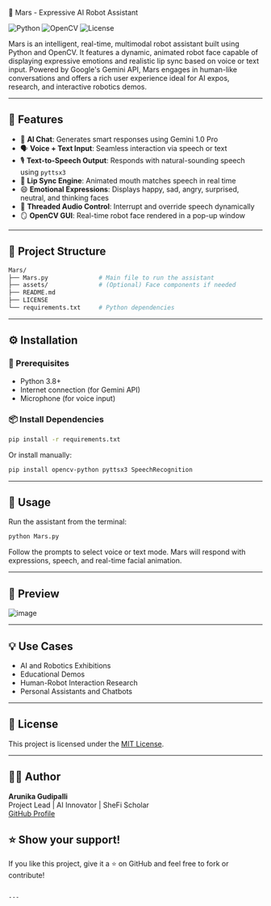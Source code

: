 
 🤖 Mars - Expressive AI Robot Assistant

![Python](https://img.shields.io/badge/python-3.8%2B-blue?style=flat-square&logo=python)
![OpenCV](https://img.shields.io/badge/OpenCV-AI%20Vision-red?style=flat-square&logo=opencv)
![License](https://img.shields.io/badge/license-MIT-green?style=flat-square)

Mars is an intelligent, real-time, multimodal robot assistant built using Python and OpenCV. It features a dynamic, animated robot face capable of displaying expressive emotions and realistic lip sync based on voice or text input. Powered by Google's Gemini API, Mars engages in human-like conversations and offers a rich user experience ideal for AI expos, research, and interactive robotics demos.

---

## 🌟 Features

- 🧠 **AI Chat**: Generates smart responses using Gemini 1.0 Pro
- 🗣️ **Voice + Text Input**: Seamless interaction via speech or text
- 🎙️ **Text-to-Speech Output**: Responds with natural-sounding speech using `pyttsx3`
- 👄 **Lip Sync Engine**: Animated mouth matches speech in real time
- 😄 **Emotional Expressions**: Displays happy, sad, angry, surprised, neutral, and thinking faces
- 🧵 **Threaded Audio Control**: Interrupt and override speech dynamically
- 🪞 **OpenCV GUI**: Real-time robot face rendered in a pop-up window

---

## 📁 Project Structure

```bash
Mars/
├── Mars.py              # Main file to run the assistant
├── assets/              # (Optional) Face components if needed
├── README.md
├── LICENSE
└── requirements.txt     # Python dependencies
```

---

## ⚙️ Installation
### 🔧 Prerequisites

- Python 3.8+
- Internet connection (for Gemini API)
- Microphone (for voice input)

### 📦 Install Dependencies

```bash
pip install -r requirements.txt
```

Or install manually:

```bash
pip install opencv-python pyttsx3 SpeechRecognition
```

---

## 🚀 Usage

Run the assistant from the terminal:

```bash
python Mars.py
```

Follow the prompts to select voice or text mode. Mars will respond with expressions, speech, and real-time facial animation.

---

## 📸 Preview

![image](https://github.com/user-attachments/assets/36b1aaef-0d4a-4adc-a323-957854791aa6)


---

## 💡 Use Cases

- AI and Robotics Exhibitions
- Educational Demos
- Human-Robot Interaction Research
- Personal Assistants and Chatbots

---

## 📜 License

This project is licensed under the [MIT License](LICENSE).

---

## 🙋‍♀️ Author

**Arunika Gudipalli**  
Project Lead | AI Innovator | SheFi Scholar  
[GitHub Profile](https://github.com/Arunika7)


## ⭐️ Show your support!

If you like this project, give it a ⭐️ on GitHub and feel free to fork or contribute!

```

---

